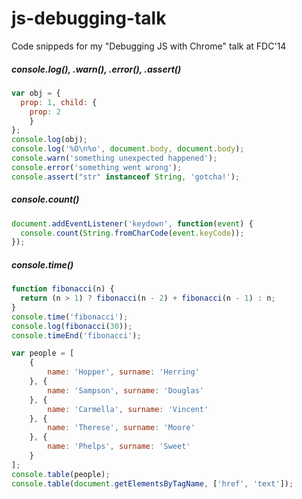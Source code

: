 js-debugging-talk
=================

Code snippeds for my "Debugging JS with Chrome" talk at FDC'14

##### console.log(), .warn(), .error(), .assert()
```javascript
var obj = {
  prop: 1, child: {
    prop: 2
    }
};
console.log(obj);
console.log('%O\n%o', document.body, document.body);
console.warn('something unexpected happened');
console.error('something went wrong');
console.assert("str" instanceof String, 'gotcha!');
```

##### console.count()
```javascript
document.addEventListener('keydown', function(event) {
  console.count(String.fromCharCode(event.keyCode));
});
```

##### console.time()
```javascript
function fibonacci(n) {
  return (n > 1) ? fibonacci(n - 2) + fibonacci(n - 1) : n;
}
console.time('fibonacci');
console.log(fibonacci(30));
console.timeEnd('fibonacci');
```

```javascript
var people = [
    {
        name: 'Hopper', surname: 'Herring'
    }, {
        name: 'Sampson', surname: 'Douglas'
    }, {
        name: 'Carmella', surname: 'Vincent'
    }, {
        name: 'Therese', surname: 'Moore'
    }, {
        name: 'Phelps', surname: 'Sweet'
    }
];
console.table(people);
console.table(document.getElementsByTagName, ['href', 'text']);
```

